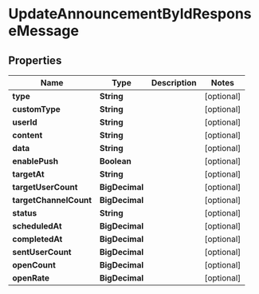 

# UpdateAnnouncementByIdResponseMessage


## Properties

Name | Type | Description | Notes
------------ | ------------- | ------------- | -------------
**type** | **String** |  |  [optional]
**customType** | **String** |  |  [optional]
**userId** | **String** |  |  [optional]
**content** | **String** |  |  [optional]
**data** | **String** |  |  [optional]
**enablePush** | **Boolean** |  |  [optional]
**targetAt** | **String** |  |  [optional]
**targetUserCount** | **BigDecimal** |  |  [optional]
**targetChannelCount** | **BigDecimal** |  |  [optional]
**status** | **String** |  |  [optional]
**scheduledAt** | **BigDecimal** |  |  [optional]
**completedAt** | **BigDecimal** |  |  [optional]
**sentUserCount** | **BigDecimal** |  |  [optional]
**openCount** | **BigDecimal** |  |  [optional]
**openRate** | **BigDecimal** |  |  [optional]



